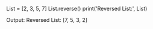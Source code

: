 List = [2, 3, 5, 7]
List.reverse()
print('Reversed List:', List)

Output:
Reversed List: [7, 5, 3, 2]
>
